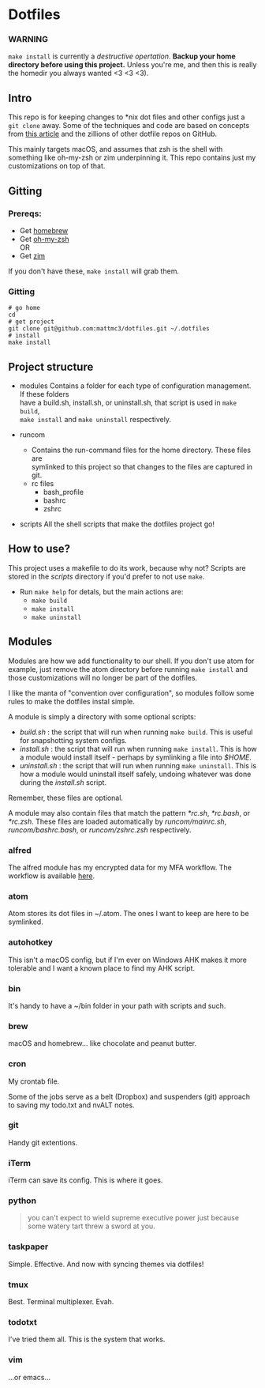 # Dotfiles

### WARNING
`make install` is currently a *destructive opertation*. **Backup your home directory
before using this project.** Unless you're me, and then this is really the homedir you
always wanted <3 <3 <3).

## Intro
This repo is for keeping changes to *nix dot files and other configs just a `git clone`
away. Some of the techniques and code are based on concepts from
[this article](https://medium.com/@webprolific/getting-started-with-dotfiles-43c3602fd789#.vh7hhm6th)
and the zillions of other dotfile repos on GitHub.

This mainly targets macOS, and assumes that zsh is the shell with something like oh-my-zsh or
zim underpinning it. This repo contains just my customizations on top of that.


## Gitting
### Prereqs:

- Get [homebrew](https://brew.sh)
- Get [oh-my-zsh](https://github.com/robbyrussell/oh-my-zsh)  
OR  
- Get [zim](https://github.com/Eriner/zim)

If you don't have these, `make install` will grab them.


### Gitting
```
# go home
cd
# get project
git clone git@github.com:mattmc3/dotfiles.git ~/.dotfiles
# install
make install
```


## Project structure
- modules
Contains a folder for each type of configuration management. If these folders  
have a build.sh, install.sh, or uninstall.sh, that script is used in `make build`,  
`make install` and `make uninstall` respectively.

- runcom
    - Contains the run-command files for the home directory. These files are  
      symlinked to this project so that changes to the files are captured
      in git.
    - rc files
        - bash_profile
        - bashrc
        - zshrc

- scripts
All the shell scripts that make the dotfiles project go!


## How to use?

This project uses a makefile to do its work, because why not? Scripts are stored
in the _scripts_ directory if you'd prefer to not use `make`.

- Run `make help` for detals, but the main actions are:
    - `make build`
    - `make install`
    - `make uninstall`


## Modules

Modules are how we add functionality to our shell. If you don't use atom for example,
just remove the atom directory before running `make install` and those customizations
will no longer be part of the dotfiles.

I like the manta of "convention over configuration", so modules follow some rules to
make the dotfiles instal simple.

A module is simply a directory with some optional scripts:
- _build.sh_ : the script that will run when running `make build`. This is useful for
snapshotting system configs.
- _install.sh_ : the script that will run when running `make install`. This is how a
module would install itself - perhaps by symlinking a file into _$HOME_.
- _uninstall.sh_ : the script that will run when running `make uninstall`. This is how a
module would uninstall itself safely, undoing whatever was done during the _install.sh_
script.

Remember, these files are optional.

A module may also contain files that match the pattern _*rc.sh_, _*rc.bash_, or _*rc.zsh_.
These files are loaded automatically by _runcom/mainrc.sh_, _runcom/bashrc.bash_, or
_runcom/zshrc.zsh_ respectively.

### alfred

The alfred module has my encrypted data for my MFA workflow.
The workflow is available [here](https://github.com/mattmc3/alfred-workflow-gauth).

### atom

Atom stores its dot files in ~/.atom. The ones I want to keep are here to be
symlinked.

### autohotkey

This isn't a macOS config, but if I'm ever on Windows AHK makes it more tolerable
and I want a known place to find my AHK script.

### bin

It's handy to have a ~/bin folder in your path with scripts and such.

### brew

macOS and homebrew... like chocolate and peanut butter.

### cron

My crontab file.

Some of the jobs serve as a belt (Dropbox) and suspenders (git) approach to saving
my todo.txt and nvALT notes.

### git

Handy git extentions.

### iTerm

iTerm can save its config. This is where it goes.

### python

> you can't expect to wield supreme executive power just because some
> watery tart threw a sword at you.

### taskpaper

Simple. Effective. And now with syncing themes via dotfiles!

### tmux

Best. Terminal multiplexer. Evah.

### todotxt

I've tried them all. This is the system that works.

### vim

...or emacs...
